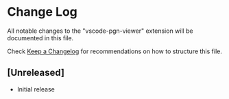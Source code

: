 # Change Log

All notable changes to the "vscode-pgn-viewer" extension will be documented in this file.

Check [Keep a Changelog](http://keepachangelog.com/) for recommendations on how to structure this file.

## [Unreleased]

- Initial release